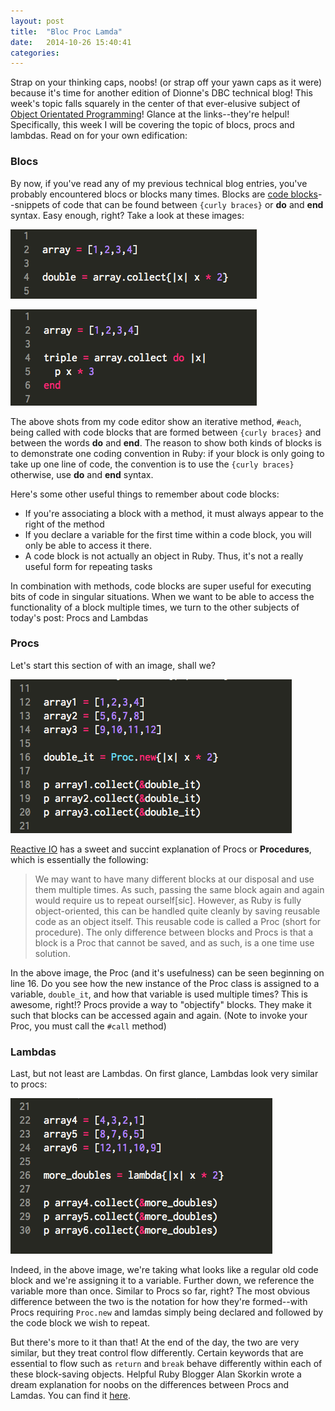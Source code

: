 ```yaml
---
layout: post
title:  "Bloc Proc Lamda"
date:   2014-10-26 15:40:41
categories:
---
```


Strap on your thinking caps, noobs! (or strap off your yawn caps as it were) because it's time for another edition of Dionne's DBC technical blog! This week's topic falls squarely in the center of that ever-elusive subject of [Object Orientated Programming](http://en.wikipedia.org/wiki/Object-oriented_programming)! Glance at the links--they're helpul! Specifically, this week I will be covering the topic of blocs, procs and lambdas. Read on for your own edification:

### Blocs

By now, if you've read any of my previous technical blog entries, you've probably encountered blocs or blocks many times. Blocks are [code blocks](http://rubylearning.com/satishtalim/ruby_blocks.html)--snippets of code that can be found between `{curly braces}` or **do** and **end** syntax. Easy enough, right? Take a look at these images:

![](/img/blog/W6_curly_block_sublime.png)

![](/img/blog/W6_block_do_end_sublime.png)

The above shots from my code editor show an iterative method, `#each`, being called with code blocks that are formed between `{curly braces}` and between the words **do** and **end**. The reason to show both kinds of blocks is to demonstrate one coding convention in Ruby: if your block is only going to take up one line of code, the convention is to use the `{curly braces}` otherwise, use **do** and **end** syntax.

Here's some other useful things to remember about code blocks:

*   If you're associating a block with a method, it must always appear to the right of the method
*   If you declare a variable for the first time within a code block, you will only be able to access it there.
*   A code block is not actually an object in Ruby. Thus, it's not a really useful form for repeating tasks

In combination with methods, code blocks are super useful for executing bits of code in singular situations. When we want to be able to access the functionality of a block multiple times, we turn to the other subjects of today's post: Procs and Lambdas

### Procs

Let's start this section of with an image, shall we?

![](/img/blog/W6_proc_sublime.png)

[Reactive IO](http://www.reactive.io/tips/2008/12/21/understanding-ruby-blocks-procs-and-lambdas/) has a sweet and succint explanation of Procs or **Procedures**, which is essentially the following:

> We may want to have many different blocks at our disposal and use them multiple times. As such, passing the same block again and again would require us to repeat ourself[sic]. However, as Ruby is fully object-oriented, this can be handled quite cleanly by saving reusable code as an object itself. This reusable code is called a Proc (short for procedure). The only difference between blocks and Procs is that a block is a Proc that cannot be saved, and as such, is a one time use solution.

In the above image, the Proc (and it's usefulness) can be seen beginning on line 16. Do you see how the new instance of the Proc class is assigned to a variable, `double_it`, and how that variable is used multiple times? This is awesome, right!? Procs provide a way to "objectify" blocks. They make it such that blocks can be accessed again and again. (Note to invoke your Proc, you must call the `#call` method)

### Lambdas

Last, but not least are Lambdas. On first glance, Lambdas look very similar to procs:

![](/img/blog/W6_lamda_sublime.png)

Indeed, in the above image, we're taking what looks like a regular old code block and we're assigning it to a variable. Further down, we reference the variable more than once. Similar to Procs so far, right? The most obvious difference between the two is the notation for how they're formed--with Procs requiring `Proc.new` and lamdas simply being declared and followed by the code block we wish to repeat.

But there's more to it than that! At the end of the day, the two are very similar, but they treat control flow differently. Certain keywords that are essential to flow such as `return` and `break` behave differently within each of these block-saving objects.  Helpful Ruby Blogger Alan Skorkin wrote a dream explanation for noobs on the differences between Procs and Lamdas. You can find it [here](http://www.skorks.com/2010/05/ruby-procs-and-lambdas-and-the-difference-between-them/#difference).


